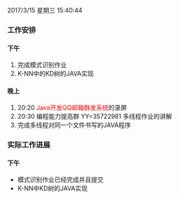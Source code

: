 2017/3/15 星期三 15:40:44 
### 工作安排 ###
#### 下午 ####
1.  完成模式识别作业
2.  K-NN中的KD树的JAVA实现
#### 晚上 ####
1. 20:20 <font color=red>Java开发QQ邮箱群发系统</font>的录屏
2. 20:30 编程能力提高群 YY=35722981 多线程作业的讲解
3. 完成多线程对同一个文件书写的JAVA程序
### 实际工作进展 ###
#### 下午 ####
- 模式识别作业已经完成并且提交
- K-NN中KD树的JAVA实现  
